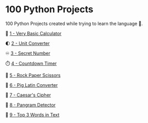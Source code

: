 # 100 Python Projects

100 Python Projects created while trying to learn the language 🐍.

🧮 [1 - Very Basic Calculator](https://github.com/peterbikes/100_Python_Projects/tree/main/1%20-%20Basic%20Calculator)

🌓 [2 - Unit Converter](https://github.com/peterbikes/100_Python_Projects/tree/main/2%20-%20Unit%20Converter)

♾️ [3 - Secret Number](https://github.com/peterbikes/100_Python_Projects/tree/main/3%20-%20Secret%20Number%20Game)

⏱️ [4 - Countdown Timer](https://github.com/peterbikes/100_Python_Projects/tree/main/4%20-%20Countdown%20Timer)

🧻 [5 - Rock Paper Scissors](https://github.com/peterbikes/100_Python_Projects/tree/main/5%20-%20Rock%20Paper%20Scissors)

🐷 [6 - Pig Latin Converter](https://github.com/peterbikes/100_Python_Projects/tree/main/6%20-%20Pig%20Latin%20Converter)

🌿 [7 - Caesar's Cipher](https://github.com/peterbikes/100_Python_Projects/tree/main/7%20-%20Caesar%20Cipher)

🐼 [8 - Pangram Detector](https://github.com/peterbikes/100_Python_Projects/tree/main/8%20-%20Pangram%20Detector)

📜 [9 - Top 3 Words in Text](https://github.com/peterbikes/100_Python_Projects/tree/main/9%20-%20Top%203%20Words%20in%20Text)

